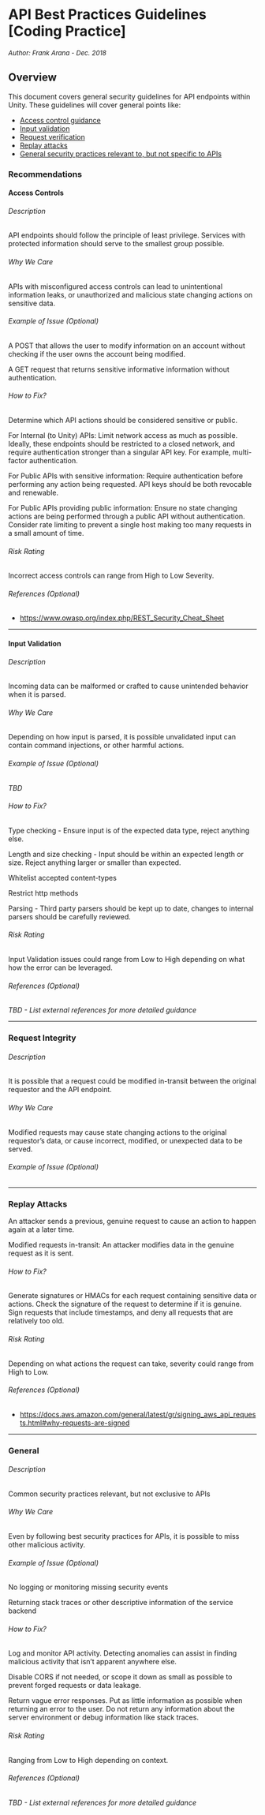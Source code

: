 # API Best Practices Guidelines [Coding Practice] 
<font size="-1">_Author: Frank Arana - Dec. 2018_</font>

## Overview

This document covers general security guidelines for API endpoints within Unity. These guidelines will cover general points like:
- [Access control guidance](#access-controls)
- [Input validation](#input-validation)
- [Request verification](#request-integrity)
- [Replay attacks](#replay-attacks)
- [General security practices relevant to, but not specific to APIs](#general)

### Recommendations
#### Access Controls
###### Description

API endpoints should follow the principle of least privilege. Services with protected information should serve to the smallest group possible.
###### Why We Care

APIs with misconfigured access controls can lead to unintentional information leaks, or unauthorized and malicious state changing actions on sensitive data.
###### Example of Issue (Optional)

A POST that allows the user to modify information on an account without checking if the user owns the account being modified.

A GET request that returns sensitive informative information without authentication.

###### How to Fix?

Determine which API actions should be considered sensitive or public.

For Internal (to Unity) APIs: Limit network access as much as possible. Ideally, these endpoints should be restricted to a closed network, and require authentication stronger than a singular API key. For example, multi-factor authentication.

For Public APIs with sensitive information: Require authentication before performing any action being requested. API keys should be both revocable and renewable.

For Public APIs providing public information: Ensure no state changing actions are being performed through a public API without authentication. Consider rate limiting to prevent a single host making too many requests in a small amount of time.
###### Risk Rating

Incorrect access controls can range from High to Low Severity.
###### References (Optional)

- https://www.owasp.org/index.php/REST_Security_Cheat_Sheet

---

#### Input Validation
###### Description

Incoming data can be malformed or crafted to cause unintended behavior when it is parsed.
###### Why We Care

Depending on how input is parsed, it is possible unvalidated input can contain command injections, or other harmful actions.
###### Example of Issue (Optional)
*TBD*

###### How to Fix?

Type checking - Ensure input is of the expected data type, reject anything else.

Length and size checking - Input should be within an expected length or size. Reject anything larger or smaller than expected.

Whitelist accepted content-types

Restrict http methods

Parsing - Third party parsers should be kept up to date, changes to internal parsers should be carefully reviewed.
###### Risk Rating

Input Validation issues could range from Low to High depending on what how the error can be leveraged.
###### References (Optional)
*TBD - List external references for more detailed guidance*

---
### Request Integrity
###### Description

It is possible that a request could be modified in-transit between the original requestor and the API endpoint.
###### Why We Care

Modified requests may cause state changing actions to the original requestor’s data, or cause incorrect, modified, or unexpected data to be served.
###### Example of Issue (Optional)

---
### Replay Attacks
An attacker sends a previous, genuine request to cause an action to happen again at a later time.

Modified requests in-transit: An attacker modifies data in the genuine request as it is sent.
###### How to Fix?

Generate signatures or HMACs for each request containing sensitive data or actions. Check the signature of the request to determine if it is genuine. Sign requests that include timestamps, and deny all requests that are relatively too old.
###### Risk Rating

Depending on what actions the request can take, severity could range from High to Low.
###### References (Optional)

- https://docs.aws.amazon.com/general/latest/gr/signing_aws_api_requests.html#why-requests-are-signed

---
### General
###### Description
Common security practices relevant, but not exclusive to APIs
###### Why We Care

Even by following best security practices for APIs, it is possible to miss other malicious activity.
###### Example of Issue (Optional)

No logging or monitoring missing security events

Returning stack traces or other descriptive information of the service backend
###### How to Fix?

Log and monitor API activity. Detecting anomalies can assist in finding malicious activity that isn’t apparent anywhere else.

Disable CORS if not needed, or scope it down as small as possible to prevent forged requests or data leakage.

Return vague error responses. Put as little information as possible when returning an error to the user. Do not return any information about the server environment or debug information like stack traces.
###### Risk Rating

Ranging from Low to High depending on context.
###### References (Optional)

*TBD - List external references for more detailed guidance*
